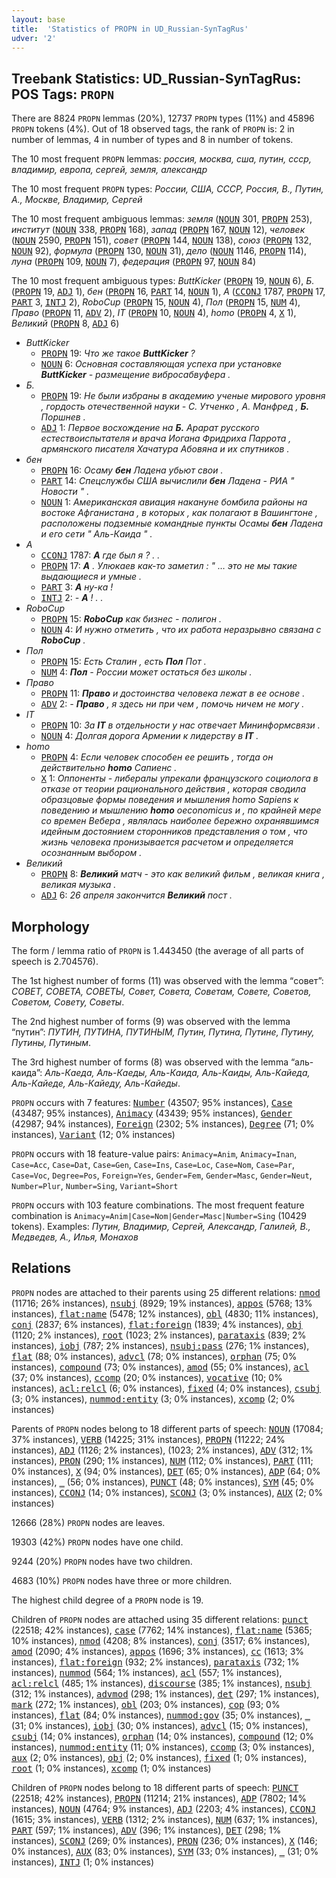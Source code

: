 ```yaml
---
layout: base
title:  'Statistics of PROPN in UD_Russian-SynTagRus'
udver: '2'
---
```


## Treebank Statistics: UD_Russian-SynTagRus: POS Tags: `PROPN`

There are 8824 `PROPN` lemmas (20%), 12737 `PROPN` types (11%) and 45896 `PROPN` tokens (4%).
Out of 18 observed tags, the rank of `PROPN` is: 2 in number of lemmas, 4 in number of types and 8 in number of tokens.

The 10 most frequent `PROPN` lemmas: <em>россия, москва, сша, путин, ссср, владимир, европа, сергей, земля, александр</em>

The 10 most frequent `PROPN` types:  <em>России, США, СССР, Россия, В., Путин, А., Москве, Владимир, Сергей</em>

The 10 most frequent ambiguous lemmas: <em>земля</em> (<tt><a href="ru_syntagrus-pos-NOUN.html">NOUN</a></tt> 301, <tt><a href="ru_syntagrus-pos-PROPN.html">PROPN</a></tt> 253), <em>институт</em> (<tt><a href="ru_syntagrus-pos-NOUN.html">NOUN</a></tt> 338, <tt><a href="ru_syntagrus-pos-PROPN.html">PROPN</a></tt> 168), <em>запад</em> (<tt><a href="ru_syntagrus-pos-PROPN.html">PROPN</a></tt> 167, <tt><a href="ru_syntagrus-pos-NOUN.html">NOUN</a></tt> 12), <em>человек</em> (<tt><a href="ru_syntagrus-pos-NOUN.html">NOUN</a></tt> 2590, <tt><a href="ru_syntagrus-pos-PROPN.html">PROPN</a></tt> 151), <em>совет</em> (<tt><a href="ru_syntagrus-pos-PROPN.html">PROPN</a></tt> 144, <tt><a href="ru_syntagrus-pos-NOUN.html">NOUN</a></tt> 138), <em>союз</em> (<tt><a href="ru_syntagrus-pos-PROPN.html">PROPN</a></tt> 132, <tt><a href="ru_syntagrus-pos-NOUN.html">NOUN</a></tt> 92), <em>формула</em> (<tt><a href="ru_syntagrus-pos-PROPN.html">PROPN</a></tt> 130, <tt><a href="ru_syntagrus-pos-NOUN.html">NOUN</a></tt> 31), <em>дело</em> (<tt><a href="ru_syntagrus-pos-NOUN.html">NOUN</a></tt> 1146, <tt><a href="ru_syntagrus-pos-PROPN.html">PROPN</a></tt> 114), <em>луна</em> (<tt><a href="ru_syntagrus-pos-PROPN.html">PROPN</a></tt> 109, <tt><a href="ru_syntagrus-pos-NOUN.html">NOUN</a></tt> 7), <em>федерация</em> (<tt><a href="ru_syntagrus-pos-PROPN.html">PROPN</a></tt> 97, <tt><a href="ru_syntagrus-pos-NOUN.html">NOUN</a></tt> 84)

The 10 most frequent ambiguous types:  <em>ButtKicker</em> (<tt><a href="ru_syntagrus-pos-PROPN.html">PROPN</a></tt> 19, <tt><a href="ru_syntagrus-pos-NOUN.html">NOUN</a></tt> 6), <em>Б.</em> (<tt><a href="ru_syntagrus-pos-PROPN.html">PROPN</a></tt> 19, <tt><a href="ru_syntagrus-pos-ADJ.html">ADJ</a></tt> 1), <em>бен</em> (<tt><a href="ru_syntagrus-pos-PROPN.html">PROPN</a></tt> 16, <tt><a href="ru_syntagrus-pos-PART.html">PART</a></tt> 14, <tt><a href="ru_syntagrus-pos-NOUN.html">NOUN</a></tt> 1), <em>А</em> (<tt><a href="ru_syntagrus-pos-CCONJ.html">CCONJ</a></tt> 1787, <tt><a href="ru_syntagrus-pos-PROPN.html">PROPN</a></tt> 17, <tt><a href="ru_syntagrus-pos-PART.html">PART</a></tt> 3, <tt><a href="ru_syntagrus-pos-INTJ.html">INTJ</a></tt> 2), <em>RoboCup</em> (<tt><a href="ru_syntagrus-pos-PROPN.html">PROPN</a></tt> 15, <tt><a href="ru_syntagrus-pos-NOUN.html">NOUN</a></tt> 4), <em>Пол</em> (<tt><a href="ru_syntagrus-pos-PROPN.html">PROPN</a></tt> 15, <tt><a href="ru_syntagrus-pos-NUM.html">NUM</a></tt> 4), <em>Право</em> (<tt><a href="ru_syntagrus-pos-PROPN.html">PROPN</a></tt> 11, <tt><a href="ru_syntagrus-pos-ADV.html">ADV</a></tt> 2), <em>IT</em> (<tt><a href="ru_syntagrus-pos-PROPN.html">PROPN</a></tt> 10, <tt><a href="ru_syntagrus-pos-NOUN.html">NOUN</a></tt> 4), <em>homo</em> (<tt><a href="ru_syntagrus-pos-PROPN.html">PROPN</a></tt> 4, <tt><a href="ru_syntagrus-pos-X.html">X</a></tt> 1), <em>Великий</em> (<tt><a href="ru_syntagrus-pos-PROPN.html">PROPN</a></tt> 8, <tt><a href="ru_syntagrus-pos-ADJ.html">ADJ</a></tt> 6)


* <em>ButtKicker</em>
  * <tt><a href="ru_syntagrus-pos-PROPN.html">PROPN</a></tt> 19: <em>Что же такое <b>ButtKicker</b> ?</em>
  * <tt><a href="ru_syntagrus-pos-NOUN.html">NOUN</a></tt> 6: <em>Основная составляющая успеха при установке <b>ButtKicker</b> - размещение вибросабвуфера .</em>
* <em>Б.</em>
  * <tt><a href="ru_syntagrus-pos-PROPN.html">PROPN</a></tt> 19: <em>Не были избраны в академию ученые мирового уровня , гордость отечественной науки - С. Утченко , А. Манфред , <b>Б.</b> Поршнев .</em>
  * <tt><a href="ru_syntagrus-pos-ADJ.html">ADJ</a></tt> 1: <em>Первое восхождение на <b>Б.</b> Арарат русского естествоиспытателя и врача Иогана Фридриха Паррота , армянского писателя Хачатура Абовяна и их спутников .</em>
* <em>бен</em>
  * <tt><a href="ru_syntagrus-pos-PROPN.html">PROPN</a></tt> 16: <em>Осаму <b>бен</b> Ладена убьют свои .</em>
  * <tt><a href="ru_syntagrus-pos-PART.html">PART</a></tt> 14: <em>Спецслужбы США вычислили <b>бен</b> Ладена - РИА " Новости " .</em>
  * <tt><a href="ru_syntagrus-pos-NOUN.html">NOUN</a></tt> 1: <em>Американская авиация накануне бомбила районы на востоке Афганистана , в которых , как полагают в Вашингтоне , расположены подземные командные пункты Осамы <b>бен</b> Ладена и его сети " Аль-Каида " .</em>
* <em>А</em>
  * <tt><a href="ru_syntagrus-pos-CCONJ.html">CCONJ</a></tt> 1787: <em><b>А</b> где был я ? . .</em>
  * <tt><a href="ru_syntagrus-pos-PROPN.html">PROPN</a></tt> 17: <em><b>А</b> . Улюкаев как-то заметил : " … это не мы такие выдающиеся и умные .</em>
  * <tt><a href="ru_syntagrus-pos-PART.html">PART</a></tt> 3: <em><b>А</b> ну-ка !</em>
  * <tt><a href="ru_syntagrus-pos-INTJ.html">INTJ</a></tt> 2: <em>- <b>А</b> ! . .</em>
* <em>RoboCup</em>
  * <tt><a href="ru_syntagrus-pos-PROPN.html">PROPN</a></tt> 15: <em><b>RoboCup</b> как бизнес - полигон .</em>
  * <tt><a href="ru_syntagrus-pos-NOUN.html">NOUN</a></tt> 4: <em>И нужно отметить , что их работа неразрывно связана с <b>RoboCup</b> .</em>
* <em>Пол</em>
  * <tt><a href="ru_syntagrus-pos-PROPN.html">PROPN</a></tt> 15: <em>Есть Сталин , есть <b>Пол</b> Пот .</em>
  * <tt><a href="ru_syntagrus-pos-NUM.html">NUM</a></tt> 4: <em><b>Пол</b> - России может остаться без школы .</em>
* <em>Право</em>
  * <tt><a href="ru_syntagrus-pos-PROPN.html">PROPN</a></tt> 11: <em><b>Право</b> и достоинства человека лежат в ее основе .</em>
  * <tt><a href="ru_syntagrus-pos-ADV.html">ADV</a></tt> 2: <em>- <b>Право</b> , я здесь ни при чем , помочь ничем не могу .</em>
* <em>IT</em>
  * <tt><a href="ru_syntagrus-pos-PROPN.html">PROPN</a></tt> 10: <em>За <b>IT</b> в отдельности у нас отвечает Мининформсвязи .</em>
  * <tt><a href="ru_syntagrus-pos-NOUN.html">NOUN</a></tt> 4: <em>Долгая дорога Армении к лидерству в <b>IT</b> .</em>
* <em>homo</em>
  * <tt><a href="ru_syntagrus-pos-PROPN.html">PROPN</a></tt> 4: <em>Если человек способен ее решить , тогда он действительно <b>homo</b> Сапиенс .</em>
  * <tt><a href="ru_syntagrus-pos-X.html">X</a></tt> 1: <em>Оппоненты - либералы упрекали французского социолога в отказе от теории рационального действия , которая сводила образцовые формы поведения и мышления homo Sapiens к поведению и мышлению <b>homo</b> oeconomicus и , по крайней мере со времен Вебера , являлась наиболее бережно охранявшимся идейным достоянием сторонников представления о том , что жизнь человека пронизывается расчетом и определяется осознанным выбором .</em>
* <em>Великий</em>
  * <tt><a href="ru_syntagrus-pos-PROPN.html">PROPN</a></tt> 8: <em><b>Великий</b> матч - это как великий фильм , великая книга , великая музыка .</em>
  * <tt><a href="ru_syntagrus-pos-ADJ.html">ADJ</a></tt> 6: <em>26 апреля закончится <b>Великий</b> пост .</em>

## Morphology

The form / lemma ratio of `PROPN` is 1.443450 (the average of all parts of speech is 2.704576).

The 1st highest number of forms (11) was observed with the lemma “совет”: <em>СОВЕТ, СОВЕТА, СОВЕТЫ, Совет, Совета, Советам, Совете, Советов, Советом, Совету, Советы</em>.

The 2nd highest number of forms (9) was observed with the lemma “путин”: <em>ПУТИН, ПУТИНА, ПУТИНЫМ, Путин, Путина, Путине, Путину, Путины, Путиным</em>.

The 3rd highest number of forms (8) was observed with the lemma “аль-каида”: <em>Аль-Каеда, Аль-Каеды, Аль-Каида, Аль-Каиды, Аль-Кайеда, Аль-Кайеде, Аль-Кайеду, Аль-Кайеды</em>.

`PROPN` occurs with 7 features: <tt><a href="ru_syntagrus-feat-Number.html">Number</a></tt> (43507; 95% instances), <tt><a href="ru_syntagrus-feat-Case.html">Case</a></tt> (43487; 95% instances), <tt><a href="ru_syntagrus-feat-Animacy.html">Animacy</a></tt> (43439; 95% instances), <tt><a href="ru_syntagrus-feat-Gender.html">Gender</a></tt> (42987; 94% instances), <tt><a href="ru_syntagrus-feat-Foreign.html">Foreign</a></tt> (2302; 5% instances), <tt><a href="ru_syntagrus-feat-Degree.html">Degree</a></tt> (71; 0% instances), <tt><a href="ru_syntagrus-feat-Variant.html">Variant</a></tt> (12; 0% instances)

`PROPN` occurs with 18 feature-value pairs: `Animacy=Anim`, `Animacy=Inan`, `Case=Acc`, `Case=Dat`, `Case=Gen`, `Case=Ins`, `Case=Loc`, `Case=Nom`, `Case=Par`, `Case=Voc`, `Degree=Pos`, `Foreign=Yes`, `Gender=Fem`, `Gender=Masc`, `Gender=Neut`, `Number=Plur`, `Number=Sing`, `Variant=Short`

`PROPN` occurs with 103 feature combinations.
The most frequent feature combination is `Animacy=Anim|Case=Nom|Gender=Masc|Number=Sing` (10429 tokens).
Examples: <em>Путин, Владимир, Сергей, Александр, Галилей, В., Медведев, А., Илья, Монахов</em>


## Relations

`PROPN` nodes are attached to their parents using 25 different relations: <tt><a href="ru_syntagrus-dep-nmod.html">nmod</a></tt> (11716; 26% instances), <tt><a href="ru_syntagrus-dep-nsubj.html">nsubj</a></tt> (8929; 19% instances), <tt><a href="ru_syntagrus-dep-appos.html">appos</a></tt> (5768; 13% instances), <tt><a href="ru_syntagrus-dep-flat-name.html">flat:name</a></tt> (5478; 12% instances), <tt><a href="ru_syntagrus-dep-obl.html">obl</a></tt> (4830; 11% instances), <tt><a href="ru_syntagrus-dep-conj.html">conj</a></tt> (2837; 6% instances), <tt><a href="ru_syntagrus-dep-flat-foreign.html">flat:foreign</a></tt> (1839; 4% instances), <tt><a href="ru_syntagrus-dep-obj.html">obj</a></tt> (1120; 2% instances), <tt><a href="ru_syntagrus-dep-root.html">root</a></tt> (1023; 2% instances), <tt><a href="ru_syntagrus-dep-parataxis.html">parataxis</a></tt> (839; 2% instances), <tt><a href="ru_syntagrus-dep-iobj.html">iobj</a></tt> (787; 2% instances), <tt><a href="ru_syntagrus-dep-nsubj-pass.html">nsubj:pass</a></tt> (276; 1% instances), <tt><a href="ru_syntagrus-dep-flat.html">flat</a></tt> (88; 0% instances), <tt><a href="ru_syntagrus-dep-advcl.html">advcl</a></tt> (78; 0% instances), <tt><a href="ru_syntagrus-dep-orphan.html">orphan</a></tt> (75; 0% instances), <tt><a href="ru_syntagrus-dep-compound.html">compound</a></tt> (73; 0% instances), <tt><a href="ru_syntagrus-dep-amod.html">amod</a></tt> (55; 0% instances), <tt><a href="ru_syntagrus-dep-acl.html">acl</a></tt> (37; 0% instances), <tt><a href="ru_syntagrus-dep-ccomp.html">ccomp</a></tt> (20; 0% instances), <tt><a href="ru_syntagrus-dep-vocative.html">vocative</a></tt> (10; 0% instances), <tt><a href="ru_syntagrus-dep-acl-relcl.html">acl:relcl</a></tt> (6; 0% instances), <tt><a href="ru_syntagrus-dep-fixed.html">fixed</a></tt> (4; 0% instances), <tt><a href="ru_syntagrus-dep-csubj.html">csubj</a></tt> (3; 0% instances), <tt><a href="ru_syntagrus-dep-nummod-entity.html">nummod:entity</a></tt> (3; 0% instances), <tt><a href="ru_syntagrus-dep-xcomp.html">xcomp</a></tt> (2; 0% instances)

Parents of `PROPN` nodes belong to 18 different parts of speech: <tt><a href="ru_syntagrus-pos-NOUN.html">NOUN</a></tt> (17084; 37% instances), <tt><a href="ru_syntagrus-pos-VERB.html">VERB</a></tt> (14225; 31% instances), <tt><a href="ru_syntagrus-pos-PROPN.html">PROPN</a></tt> (11222; 24% instances), <tt><a href="ru_syntagrus-pos-ADJ.html">ADJ</a></tt> (1126; 2% instances),  (1023; 2% instances), <tt><a href="ru_syntagrus-pos-ADV.html">ADV</a></tt> (312; 1% instances), <tt><a href="ru_syntagrus-pos-PRON.html">PRON</a></tt> (290; 1% instances), <tt><a href="ru_syntagrus-pos-NUM.html">NUM</a></tt> (112; 0% instances), <tt><a href="ru_syntagrus-pos-PART.html">PART</a></tt> (111; 0% instances), <tt><a href="ru_syntagrus-pos-X.html">X</a></tt> (94; 0% instances), <tt><a href="ru_syntagrus-pos-DET.html">DET</a></tt> (65; 0% instances), <tt><a href="ru_syntagrus-pos-ADP.html">ADP</a></tt> (64; 0% instances), <tt><a href="ru_syntagrus-dep-_.html">_</a></tt> (56; 0% instances), <tt><a href="ru_syntagrus-pos-PUNCT.html">PUNCT</a></tt> (48; 0% instances), <tt><a href="ru_syntagrus-pos-SYM.html">SYM</a></tt> (45; 0% instances), <tt><a href="ru_syntagrus-pos-CCONJ.html">CCONJ</a></tt> (14; 0% instances), <tt><a href="ru_syntagrus-pos-SCONJ.html">SCONJ</a></tt> (3; 0% instances), <tt><a href="ru_syntagrus-pos-AUX.html">AUX</a></tt> (2; 0% instances)

12666 (28%) `PROPN` nodes are leaves.

19303 (42%) `PROPN` nodes have one child.

9244 (20%) `PROPN` nodes have two children.

4683 (10%) `PROPN` nodes have three or more children.

The highest child degree of a `PROPN` node is 19.

Children of `PROPN` nodes are attached using 35 different relations: <tt><a href="ru_syntagrus-dep-punct.html">punct</a></tt> (22518; 42% instances), <tt><a href="ru_syntagrus-dep-case.html">case</a></tt> (7762; 14% instances), <tt><a href="ru_syntagrus-dep-flat-name.html">flat:name</a></tt> (5365; 10% instances), <tt><a href="ru_syntagrus-dep-nmod.html">nmod</a></tt> (4208; 8% instances), <tt><a href="ru_syntagrus-dep-conj.html">conj</a></tt> (3517; 6% instances), <tt><a href="ru_syntagrus-dep-amod.html">amod</a></tt> (2090; 4% instances), <tt><a href="ru_syntagrus-dep-appos.html">appos</a></tt> (1696; 3% instances), <tt><a href="ru_syntagrus-dep-cc.html">cc</a></tt> (1613; 3% instances), <tt><a href="ru_syntagrus-dep-flat-foreign.html">flat:foreign</a></tt> (932; 2% instances), <tt><a href="ru_syntagrus-dep-parataxis.html">parataxis</a></tt> (732; 1% instances), <tt><a href="ru_syntagrus-dep-nummod.html">nummod</a></tt> (564; 1% instances), <tt><a href="ru_syntagrus-dep-acl.html">acl</a></tt> (557; 1% instances), <tt><a href="ru_syntagrus-dep-acl-relcl.html">acl:relcl</a></tt> (485; 1% instances), <tt><a href="ru_syntagrus-dep-discourse.html">discourse</a></tt> (385; 1% instances), <tt><a href="ru_syntagrus-dep-nsubj.html">nsubj</a></tt> (312; 1% instances), <tt><a href="ru_syntagrus-dep-advmod.html">advmod</a></tt> (298; 1% instances), <tt><a href="ru_syntagrus-dep-det.html">det</a></tt> (297; 1% instances), <tt><a href="ru_syntagrus-dep-mark.html">mark</a></tt> (272; 1% instances), <tt><a href="ru_syntagrus-dep-obl.html">obl</a></tt> (203; 0% instances), <tt><a href="ru_syntagrus-dep-cop.html">cop</a></tt> (93; 0% instances), <tt><a href="ru_syntagrus-dep-flat.html">flat</a></tt> (84; 0% instances), <tt><a href="ru_syntagrus-dep-nummod-gov.html">nummod:gov</a></tt> (35; 0% instances), <tt><a href="ru_syntagrus-dep-_.html">_</a></tt> (31; 0% instances), <tt><a href="ru_syntagrus-dep-iobj.html">iobj</a></tt> (30; 0% instances), <tt><a href="ru_syntagrus-dep-advcl.html">advcl</a></tt> (15; 0% instances), <tt><a href="ru_syntagrus-dep-csubj.html">csubj</a></tt> (14; 0% instances), <tt><a href="ru_syntagrus-dep-orphan.html">orphan</a></tt> (14; 0% instances), <tt><a href="ru_syntagrus-dep-compound.html">compound</a></tt> (12; 0% instances), <tt><a href="ru_syntagrus-dep-nummod-entity.html">nummod:entity</a></tt> (11; 0% instances), <tt><a href="ru_syntagrus-dep-ccomp.html">ccomp</a></tt> (3; 0% instances), <tt><a href="ru_syntagrus-dep-aux.html">aux</a></tt> (2; 0% instances), <tt><a href="ru_syntagrus-dep-obj.html">obj</a></tt> (2; 0% instances), <tt><a href="ru_syntagrus-dep-fixed.html">fixed</a></tt> (1; 0% instances), <tt><a href="ru_syntagrus-dep-root.html">root</a></tt> (1; 0% instances), <tt><a href="ru_syntagrus-dep-xcomp.html">xcomp</a></tt> (1; 0% instances)

Children of `PROPN` nodes belong to 18 different parts of speech: <tt><a href="ru_syntagrus-pos-PUNCT.html">PUNCT</a></tt> (22518; 42% instances), <tt><a href="ru_syntagrus-pos-PROPN.html">PROPN</a></tt> (11214; 21% instances), <tt><a href="ru_syntagrus-pos-ADP.html">ADP</a></tt> (7802; 14% instances), <tt><a href="ru_syntagrus-pos-NOUN.html">NOUN</a></tt> (4764; 9% instances), <tt><a href="ru_syntagrus-pos-ADJ.html">ADJ</a></tt> (2203; 4% instances), <tt><a href="ru_syntagrus-pos-CCONJ.html">CCONJ</a></tt> (1615; 3% instances), <tt><a href="ru_syntagrus-pos-VERB.html">VERB</a></tt> (1312; 2% instances), <tt><a href="ru_syntagrus-pos-NUM.html">NUM</a></tt> (637; 1% instances), <tt><a href="ru_syntagrus-pos-PART.html">PART</a></tt> (597; 1% instances), <tt><a href="ru_syntagrus-pos-ADV.html">ADV</a></tt> (396; 1% instances), <tt><a href="ru_syntagrus-pos-DET.html">DET</a></tt> (298; 1% instances), <tt><a href="ru_syntagrus-pos-SCONJ.html">SCONJ</a></tt> (269; 0% instances), <tt><a href="ru_syntagrus-pos-PRON.html">PRON</a></tt> (236; 0% instances), <tt><a href="ru_syntagrus-pos-X.html">X</a></tt> (146; 0% instances), <tt><a href="ru_syntagrus-pos-AUX.html">AUX</a></tt> (83; 0% instances), <tt><a href="ru_syntagrus-pos-SYM.html">SYM</a></tt> (33; 0% instances), <tt><a href="ru_syntagrus-dep-_.html">_</a></tt> (31; 0% instances), <tt><a href="ru_syntagrus-pos-INTJ.html">INTJ</a></tt> (1; 0% instances)

